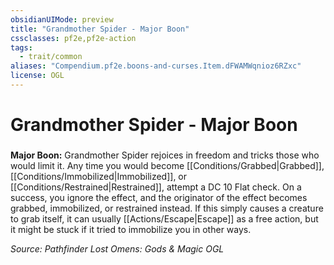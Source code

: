```yaml
---
obsidianUIMode: preview
title: "Grandmother Spider - Major Boon"
cssclasses: pf2e,pf2e-action
tags:
  - trait/common
aliases: "Compendium.pf2e.boons-and-curses.Item.dFWAMWqnioz6RZxc"
license: OGL
---
```

# Grandmother Spider - Major Boon

### 






**Major Boon:** Grandmother Spider rejoices in freedom and tricks those who would limit it. Any time you would become [[Conditions/Grabbed|Grabbed]], [[Conditions/Immobilized|Immobilized]], or [[Conditions/Restrained|Restrained]], attempt a DC 10 Flat check. On a success, you ignore the effect, and the originator of the effect becomes grabbed, immobilized, or restrained instead. If this simply causes a creature to grab itself, it can usually [[Actions/Escape|Escape]] as a free action, but it might be stuck if it tried to immobilize you in other ways.

*Source: Pathfinder Lost Omens: Gods & Magic*
*OGL*